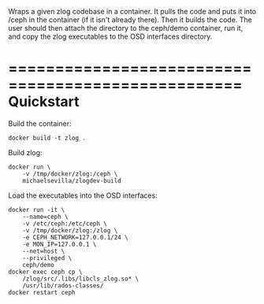 Wraps a given zlog codebase in a container. It pulls the code and puts it into /ceph in the container (if it isn't already there). Then it builds the code. The user should then attach the directory to the ceph/demo container, run it, and copy the zlog executables to the OSD interfaces directory.

===================================================
Quickstart
===================================================

Build the container: 

    docker build -t zlog .

Build zlog: 

    docker run \
        -v /tmp/docker/zlog:/ceph \
        michaelsevilla/zlogdev-build

Load the executables into the OSD interfaces:

    docker run -it \
        --name=ceph \
        -v /etc/ceph:/etc/ceph \
        -v /tmp/docker/zlog:/zlog \
        -e CEPH_NETWORK=127.0.0.1/24 \
        -e MON_IP=127.0.0.1 \
        --net=host \
        --privileged \
        ceph/demo
    docker exec ceph cp \
        /zlog/src/.libs/libcls_zlog.so* \
        /usr/lib/rados-classes/
    docker restart ceph
